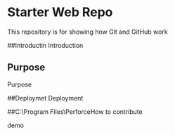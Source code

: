 # Starter Web Repo

This repository is for showing how Git and GitHub work

##Introductin
Introduction

## Purpose

Purpose

##Deploymet
Deployment


##C:\Program Files\PerforceHow to contribute

demo
